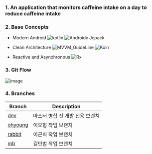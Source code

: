 ### 1. An application that monitors caffeine intake on a day to reduce caffeine intake

### 2. Base Concepts
  - Modern Android
    ![kotlin](https://user-images.githubusercontent.com/37705123/64320402-6b914680-cff9-11e9-9cec-5c8b028d7577.png)
    ![Androidx Jepack](https://user-images.githubusercontent.com/37705123/64320399-6b914680-cff9-11e9-876d-b6dca8db288e.jpg)
    
  - Clean Architecture
    ![MVVM_GuideLine](https://user-images.githubusercontent.com/37705123/64320403-6c29dd00-cff9-11e9-9fda-d522c588de88.png)
    ![Koin](https://user-images.githubusercontent.com/37705123/64320400-6b914680-cff9-11e9-8daf-0a63dbfed653.jpeg)
  
  - Reactive and Asynchronous
    ![Rx](https://user-images.githubusercontent.com/37705123/64320404-6c29dd00-cff9-11e9-8177-68809d81f4f0.png)

### 3. Git Flow
![image](https://user-images.githubusercontent.com/37705123/64072672-e8f14a00-cccd-11e9-84eb-75f958f6aa76.png)

### 4. Branches
| Branch | Description |
| ------------- | ------------- |
| [dev](https://github.com/LeeOhHyung/CoffeeManager-Android/tree/dev) | 마스터 병합 전 개발 전용 브랜치
| [ohyoung](https://github.com/LeeOhHyung/CoffeeManager-Android/tree/ohyoung) | 이오형 작업 브랜치
| [rabbit](https://github.com/LeeOhHyung/CoffeeManager-Android/tree/rabbit) | 이근희 작업 브랜치
| [mb](https://github.com/LeeOhHyung/CoffeeManager-Android/tree/mb) | 김민범 작업 브랜치
